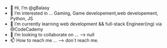 - 👋 Hi, I’m @gBalasy
- 👀 I’m interested in ... Gaming, Game developement,web developement, Python, JS
- 🌱 I’m currently learning web development && full-stack Engineer(ing) via @CodeCademy
- 💞️ I’m looking to collaborate on ... --> null
- 📫 How to reach me ... --> don`t reach me.

<!---
gBalasy/gBalasy is a ✨ special ✨ repository because its `README.md` (this file) appears on your GitHub profile.
You can click the Preview link to take a look at your changes.
--->
